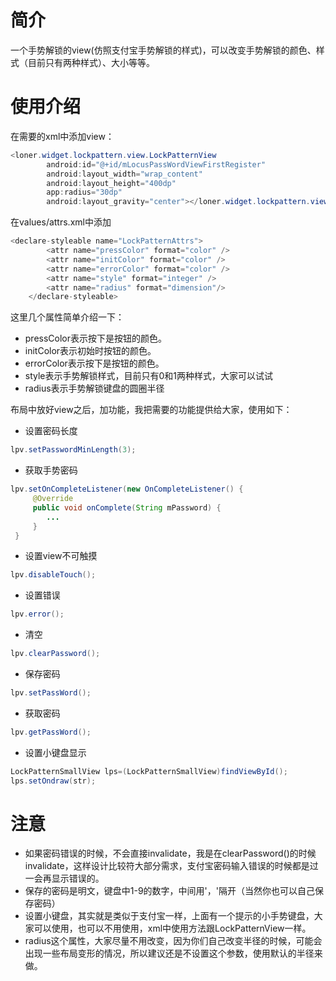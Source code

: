 # 简介

一个手势解锁的view(仿照支付宝手势解锁的样式)，可以改变手势解锁的颜色、样式（目前只有两种样式）、大小等等。

# 使用介绍

在需要的xml中添加view：
``` java
<loner.widget.lockpattern.view.LockPatternView
        android:id="@+id/mLocusPassWordViewFirstRegister"
        android:layout_width="wrap_content"
        android:layout_height="400dp"
        app:radius="30dp"
        android:layout_gravity="center"></loner.widget.lockpattern.view.LockPatternView>
```
在values/attrs.xml中添加
``` java
<declare-styleable name="LockPatternAttrs">
        <attr name="pressColor" format="color" />
        <attr name="initColor" format="color" />
        <attr name="errorColor" format="color" />
        <attr name="style" format="integer" />
        <attr name="radius" format="dimension"/>
    </declare-styleable>
```
这里几个属性简单介绍一下：
-  pressColor表示按下是按钮的颜色。 
-  initColor表示初始时按钮的颜色。
-  errorColor表示按下是按钮的颜色。 
-  style表示手势解锁样式，目前只有0和1两种样式，大家可以试试
-  radius表示手势解锁键盘的圆圈半径

布局中放好view之后，加功能，我把需要的功能提供给大家，使用如下：

- 设置密码长度
``` java
lpv.setPasswordMinLength(3);

```
- 获取手势密码
``` java
lpv.setOnCompleteListener(new OnCompleteListener() {
     @Override
     public void onComplete(String mPassword) {
     	...
     }
 }
 ```
 - 设置view不可触摸

 ``` java
lpv.disableTouch();
```
 - 设置错误

 ``` java
lpv.error();
```
 - 清空

 ``` java
lpv.clearPassword();
```
 - 保存密码

 ``` java
lpv.setPassWord();
```
 - 获取密码

 ``` java
lpv.getPassWord();
```
 - 设置小键盘显示
 
 ``` java
 LockPatternSmallView lps=(LockPatternSmallView)findViewById();
lps.setOndraw(str);
```


# 注意
-   如果密码错误的时候，不会直接invalidate，我是在clearPassword()的时候invalidate，这样设计比较符大部分需求，支付宝密码输入错误的时候都是过一会再显示错误的。
-  保存的密码是明文，键盘中1-9的数字，中间用'，'隔开（当然你也可以自己保存密码）
-   设置小键盘，其实就是类似于支付宝一样，上面有一个提示的小手势键盘，大家可以使用，也可以不用使用，xml中使用方法跟LockPatternView一样。
-  radius这个属性，大家尽量不用改变，因为你们自己改变半径的时候，可能会出现一些布局变形的情况，所以建议还是不设置这个参数，使用默认的半径来做。






